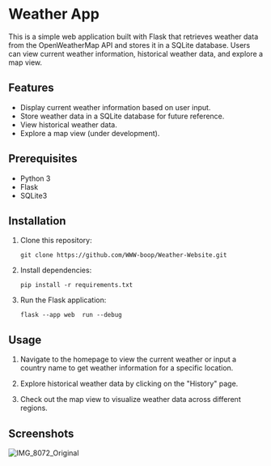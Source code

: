 # Weather App

This is a simple web application built with Flask that retrieves weather data from the OpenWeatherMap API and stores it in a SQLite database. Users can view current weather information, historical weather data, and explore a map view.

## Features

- Display current weather information based on user input.
- Store weather data in a SQLite database for future reference.
- View historical weather data.
- Explore a map view (under development).

## Prerequisites

- Python 3
- Flask
- SQLite3

## Installation

1. Clone this repository:
    ```
    git clone https://github.com/WWW-boop/Weather-Website.git
2. Install dependencies:
    ```
    pip install -r requirements.txt
3. Run the Flask application:
    ```
    flask --app web  run --debug
## Usage

1. Navigate to the homepage to view the current weather or input a country name to get weather information for a specific location.

2. Explore historical weather data by clicking on the "History" page.

3. Check out the map view to visualize weather data across different regions.

## Screenshots

![IMG_8072_Original](https://cdn.discordapp.com/attachments/793726585974292491/1206033045036077127/image.png?ex=65da88cc&is=65c813cc&hm=2e843e29c880d662734f0bb3995ce50cdd3bd7eabdc470775ed45edea162e3d5&)
